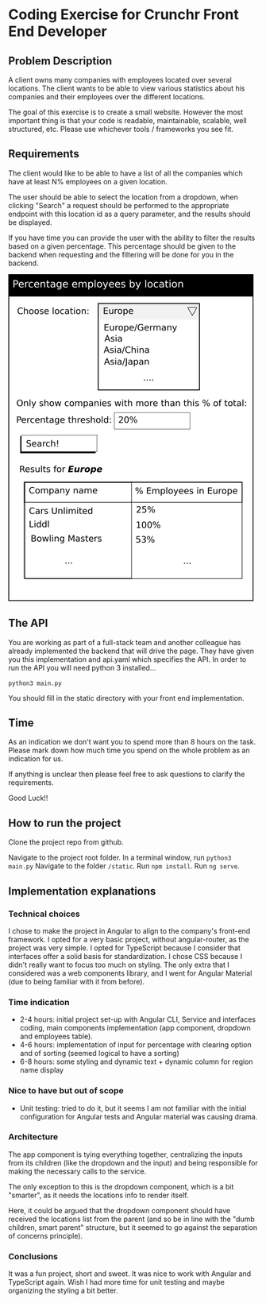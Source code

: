 # Coding Exercise for Crunchr Front End Developer

## Problem Description

A client owns many companies with employees located over several
locations. The client wants to be able to view various statistics about
his companies and their employees over the different locations.

The goal of this exercise is to create a small website. However the most
important thing is that your code is readable, maintainable, scalable,
well structured, etc. Please use whichever tools / frameworks you
see fit.

## Requirements

The client would like to be able to have a list of all the companies
which have at least N% employees on a given location.

The user should be able to select the location from a dropdown, when
clicking "Search" a request should be performed to the appropriate
endpoint with this location id as a query parameter, and the results 
should be displayed.

If you have time you can provide the user with the ability to filter
the results based on a given percentage. This percentage should be
given to the backend when requesting and the filtering will be done
for you in the backend.

![LOCATION_STATISTICS](percentage_location.png)

## The API

You are working as part of a full-stack team and another colleague has
already implemented the backend that will drive the page. They have
given you this implementation and api.yaml which specifies the API. In
order to run the API you will need python 3 installed...

```
python3 main.py
```

You should fill in the static directory with your front end
implementation.

## Time

As an indication we don't want you to spend more than 8 hours on the
task. Please mark down how much time you spend on the whole problem as
an indication for us.

If anything is unclear then please feel free to ask questions to clarify
the requirements.

Good Luck!!

## How to run the project
Clone the project repo from github.

Navigate to the project root folder. In a terminal window, run `python3 main.py`
Navigate to the folder `/static`. Run `npm install`. Run `ng serve`.

## Implementation explanations

### Technical choices

I chose to make the project in Angular to align to the company's front-end framework.
I opted for a very basic project, without angular-router, as the project was very simple.
I opted for TypeScript because I consider that interfaces offer a solid basis for standardization.
I chose CSS because I didn't really want to focus too much on styling.
The only extra that I considered was a web components library, and I went for Angular Material (due to being familiar with it from before).

### Time indication
* 2-4 hours: initial project set-up with Angular CLI, Service and interfaces coding, main components implementation (app component, dropdown and employees table).
* 4-6 hours: implementation of input for percentage with clearing option and of sorting (seemed logical to have a sorting)
* 6-8 hours: some styling and dynamic text + dynamic column for region name display

### Nice to have but out of scope
* Unit testing: tried to do it, but it seems I am not familiar with the initial configuration for Angular tests and Angular material was causing drama.

### Architecture
The app component is tying everything together, centralizing the inputs from its children (like the dropdown and the input) and being responsible for making the necessary calls to the service.

The only exception to this is the dropdown component, which is a bit "smarter", as it needs the locations info to render itself.

Here, it could be argued that the dropdown component should have received the locations list from the parent (and so be in line with the "dumb children, smart parent" structure,
but it seemed to go against the separation of concerns principle).

### Conclusions
It was a fun project, short and sweet. It was nice to work with Angular and TypeScript again.
Wish I had more time for unit testing and maybe organizing the styling a bit better.

